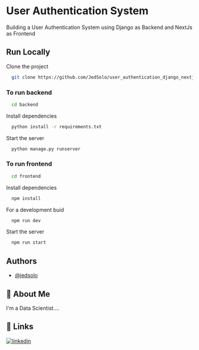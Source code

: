 
# User Authentication System

Building a User Authentication System using Django as Backend and NextJs as Frontend


## Run Locally

Clone the project

```bash
  git clone https://github.com/JedSolo/user_authentication_django_nextjs.git
```

### To run backend

```bash
  cd backend
```

Install dependencies

```bash
  python install -r requirements.txt
```

Start the server

```bash
  python manage.py runserver
```

### To run frontend

```bash
  cd frontend
```

Install dependencies

```bash
  npm install
```

For a development buid

```bash
  npm run dev
```

Start the server

```bash
  npm run start
```


## Authors

- [@jedsolo](https://github.com/JedSolo/)



## 🚀 About Me
I'm a Data Scientist....


## 🔗 Links
[![linkedin](https://img.shields.io/badge/linkedin-0A66C2?style=for-the-badge&logo=linkedin&logoColor=white)](https://www.linkedin.com/in/solomon96/)

